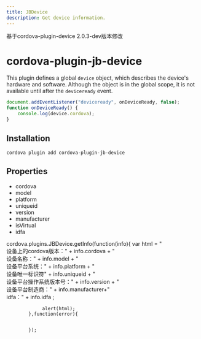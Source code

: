 ```yaml
---
title: JBDevice
description: Get device information.
---
```


基于cordova-plugin-device 2.0.3-dev版本修改

# cordova-plugin-jb-device

This plugin defines a global `device` object, which describes the device's hardware and software.
Although the object is in the global scope, it is not available until after the `deviceready` event.

```js
document.addEventListener("deviceready", onDeviceReady, false);
function onDeviceReady() {
    console.log(device.cordova);
}
```

## Installation

    cordova plugin add cordova-plugin-jb-device

## Properties

- cordova
- model
- platform
- uniqueid
- version
- manufacturer
- isVirtual
- idfa

cordova.plugins.JBDevice.getInfo(function(info){
              var html = "<br/> 设备上的cordova版本：" + info.cordova +
               "<br/> 设备名称：" + info.model +
               "<br/> 设备平台系统：" + info.platform +
               "<br/> 设备唯一标识符" + info.uniqueid +
               "<br/> 设备平台操作系统版本号：" + info.version +
               "<br/> 设备平台制造商：" + info.manufacturer+"<br/> idfa：" + info.idfa ;

                 alert(html);
            },function(error){


            });

